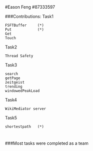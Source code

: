 #Eason Feng \#87333597

###Contributions:
Task1

    FSFTBuffer     (*)
    Put            (*)
    Get
    Touch

Task2

    Thread Safety

Task3

    search
    getPage
    zeitgeist
    trending
    windowedPeakLoad

Task4

    WikiMediator server

Task5

    shortestpath   (*)

#
###Most tasks were completed as a team
#


    
